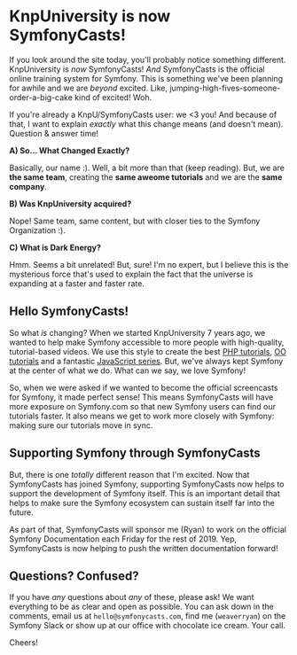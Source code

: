 # KnpUniversity is now SymfonyCasts!

If you look around the site today, you'll probably notice something different.
KnpUniversity is *now* SymfonyCasts! *And* SymfonyCasts is the official online
training system for Symfony. This is something we've been planning for awhile and
we are *beyond* excited. Like, jumping-high-fives-someone-order-a-big-cake kind
of excited! Woh.

If you're already a KnpU/SymfonyCasts user: we <3 you! And because of that, I want
to explain *exactly* what this change means (and doesn't mean). Question & answer
time!

**A) So... What Changed Exactly?**

Basically, our name :). Well, a bit more than that (keep reading). But, we are
**the same team**, creating the **same aweome tutorials** and we are the **same company**. 

**B) Was KnpUniversity acquired?**

Nope! Same team, same content, but with closer ties to the Symfony Organization :).

**C) What is Dark Energy?**

Hmm. Seems a bit unrelated! But, sure! I'm no expert, but I believe this is the
mysterious force that's used to explain the fact that the universe is expanding
at a faster and faster rate.

## Hello SymfonyCasts!

So what *is* changing? When we started KnpUniversity 7 years ago, we wanted to help
make Symfony accessible to more people with high-quality, tutorial-based videos.
We use this style to create the best [PHP tutorials](https://symfonycasts.com/tracks/php),
[OO tutorials](https://symfonycasts.com/tracks/oo) and a fantastic
[JavaScript series](https://symfonycasts.com/tracks/javascript). But, we've always
kept Symfony at the center of what we do. What can we say, we love Symfony!

So, when we were asked if we wanted to become the official screencasts for
Symfony, it made perfect sense! This means SymfonyCasts will have more exposure
on Symfony.com so that new Symfony users can find our tutorials faster. It also
means we get to work more closely with Symfony: making sure our tutorials move
in sync.

## Supporting Symfony through SymfonyCasts

But, there is one *totally* different reason that I'm excited. Now that SymfonyCasts
has joined Symfony, supporting SymfonyCasts now helps to support the development
of Symfony itself. This is an important detail that helps to make sure the Symfony
ecosystem can sustain itself far into the future.

As part of that, SymfonyCasts will sponsor me (Ryan) to work on the official Symfony
Documentation each Friday for the rest of 2019. Yep, SymfonyCasts is now helping
to push the written documentation forward!

## Questions? Confused?

If you have *any* questions about *any* of these, please ask! We want everything
to be as clear and open as possible. You can ask down in the comments, email us at
`hello@symfonycasts.com`, find me (`weaverryan`) on the Symfony Slack or show up
at our office with chocolate ice cream. Your call.

Cheers!